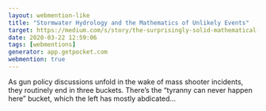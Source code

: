 ```yaml
---
layout: webmention-like
title: "Stormwater Hydrology and the Mathematics of Unlikely Events"
target: https://medium.com/s/story/the-surprisingly-solid-mathematical-case-of-the-tin-foil-hat-gun-prepper-15fce7d10437
date: 2020-03-22 12:59:06
tags: [webmentions]
generator: app.getpocket.com
webmention: true
---
```



As gun policy discussions unfold in the wake of mass shooter incidents, they routinely end in three buckets. There’s the “tyranny can never happen here” bucket, which the left has mostly abdicated…




